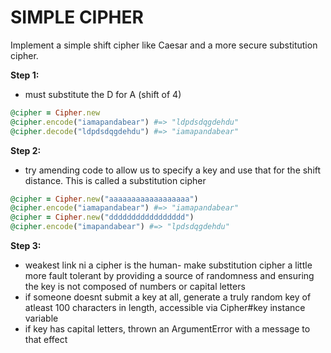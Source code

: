 # SIMPLE CIPHER
Implement a simple shift cipher like Caesar and a more secure substitution cipher.

**Step 1:**


- must substitute the D for A (shift of 4)
```ruby
@cipher = Cipher.new
@cipher.encode("iamapandabear") #=> "ldpdsdqgdehdu"
@cipher.decode("ldpdsdqgdehdu") #=> "iamapandabear"
```

**Step 2:**

- try amending code to allow us to specify a key and use that for the shift distance.  This is called a substitution cipher
```ruby
@cipher = Cipher.new("aaaaaaaaaaaaaaaaaa")
@cipher.encode("iamapandabear") #=> "iamapandabear"
@cipher = Cipher.new("ddddddddddddddddd")
@cipher.encode("imapandabear") #=> "lpdsdqgdehdu"
```

**Step 3:**

- weakest link ni a cipher is the human- make substitution cipher a little more fault tolerant by providing a source of randomness and ensuring the key is not composed of numbers or capital letters
- if someone doesnt submit a key at all, generate a truly random key of atleast 100 characters in length, accessible via Cipher#key instance variable
- if key has capital letters, thrown an ArgumentError with a message to that effect